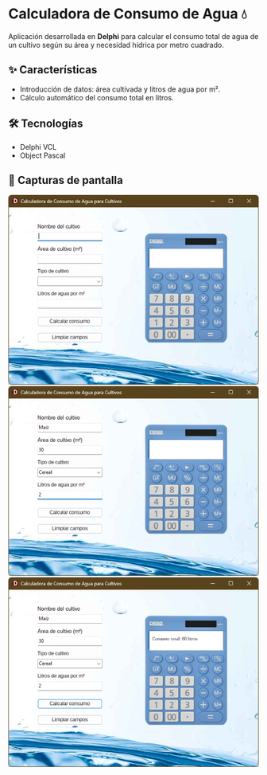 # Calculadora de Consumo de Agua 💧

Aplicación desarrollada en **Delphi** para calcular el consumo total de agua de un cultivo según su área y necesidad hídrica por metro cuadrado.

## ✨ Características
- Introducción de datos: área cultivada y litros de agua por m².  
- Cálculo automático del consumo total en litros.  


## 🛠️ Tecnologías
- Delphi VCL  
- Object Pascal

## 📸 Capturas de pantalla
![Pantalla principal](Images/Calculadoragua1.png)
![Añadir datos](Images/Calculadoragua2.png)
![Resultado](Images/Calculadoragua3.png)
